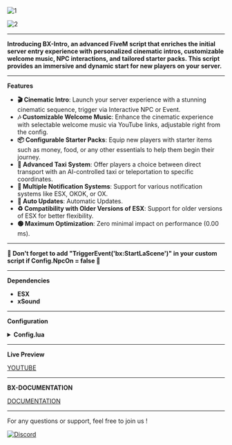 ![1](https://github.com/BX-DEV-FIVEM/BX-INTRO/assets/140925178/1be062d9-5130-4d0d-b305-ab8824190505)

![2](https://github.com/BX-DEV-FIVEM/BX-INTRO/assets/140925178/d7f4ad2e-742e-49e5-8520-e8a315dde7e2)


***
**Introducing BX-Intro, an advanced FiveM script that enriches the initial server entry experience with personalized cinematic intros, customizable welcome music, NPC interactions, and tailored starter packs. This script provides an immersive and dynamic start for new players on your server.**

***

**Features**

* **🎬 Cinematic Intro**: Launch your server experience with a stunning cinematic sequence, trigger via Interactive NPC or Event.
* **🎶 Customizable Welcome Music**: Enhance the cinematic experience with selectable welcome music via YouTube links, adjustable right from the config.
* **📦 Configurable Starter Packs**: Equip new players with starter items such as money, food, or any other essentials to help them begin their journey.
* **🚖 Advanced Taxi System**: Offer players a choice between direct transport with an AI-controlled taxi or teleportation to specific coordinates.
* **📢 Multiple Notification Systems**: Support for various notification systems like ESX, OKOK, or OX.
* **🔄 Auto Updates**: Automatic Updates.
* **♻️ Compatibility with Older Versions of ESX**: Support for older versions of ESX for better flexibility.
* **🟢 Maximum Optimization**: Zero minimal impact on performance (0.00 ms).

***




**🚨 Don't forget to add "TriggerEvent('bx:StartLaScene')" in your custom script if Config.NpcOn = false 🚨**

***
**Dependencies**

* **ESX**
* **xSound** 


***

**Configuration**

<details>
<summary><strong>Config.lua</strong></summary>

```lua
Config = {}

----- Setting ----- 

Config.StartPack = true

Config.StarterPackItems = { -- if Config.StartPack = true
    {item = "money", amount = 50},
    {item = "bread", amount = 1}
}

Config.CheckUpdate = true

----- NPC Setting ----- 


Config.NpcOn = true -- if start with interaction with NPC / false you have to trigger  TriggerEvent('bx:StartLaScene') for start

Config.NPC = { -- if Config.NpcOn = true
    PedType = 26,
    Model = 'cs_movpremmale',  -- NPC model
    x = -512.0,y = -256.0,z = 34.5, h = 190.0   -- Pos NPC
}



----- Notify Setting ----- 


Config.ShowNotify = 'esx' -- Default ( DisplayHelpText ) / esx ( ESX.TextUI ) / okok (OKOK.TextUi) / ox ( Ox.Lib ) -- don't forget to uncomment  '@ox_lib/init.lua', in manifest


----- Taxi Setting ----- 


Config.useTaxi = true          --Use AI Taxi or Not?

Config.SpawnPedLoc = vector3(-1044.91, -2750.2, 21.36)    --If not using AI Taxi then set player spawn location 

Config.Taxi = `nightshade`                                     --Taxi Model

Config.TaxiPlate = 'BX-DEV'                              --Taxi Number Plate

Config.TaxiSpawn = vector4(-1058.48, -2713.28, 20.17, 240.05)       --Taxi First Spawn Location   

Config.TaxiDestination = vector3(-521.7092, -266.4742, 35.3202)         --Taxi Destination Lcoation   

Config.TaxiSpeed = 50.0

Config.TaxiDrivingStyle = 524863

Config.TaxiHeading = 110.7019 -- heading for Parking destination 

Config.PlayerCanSkip = true -- player can skip to SkipToNearestLoc

Config.SkipToNearestLoc = vector4(-472.1253, -251.7663, 35.9601, 107.3558)       -- Taxi Skip Nearest Location to destination must be next to Config.TaxiDestination

Config.NewDestination = vector4(-1044.0, -2749.0, 37.47, 21.00) -- Coordinates where the NPC leaves with the car




----- Music Setting ----- 

Config.MusiqueBienvenueURL = "https://www.youtube.com/watch?v=M4QSMqvuWMg" -- Must be a YouTube link
Config.MusiqueBienvenueVolume = 0.5 -- Volume



----- Translation ----- 



Strings = { --- translation
    ['start'] = '[E] - Start the adventure',
    ['presstoskip'] = 'To Skip',
}








```

</details>


***
**Live Preview**

[YOUTUBE](https://www.youtube.com/watch?v=L5CmgFKxnKA)


***

**BX-DOCUMENTATION**

[DOCUMENTATION](https://bx-devs.gitbook.io/doc)

***

For any questions or support, feel free to join us !

[![Discord](https://github.com/BX-DEV-FIVEM/BX-Carjob/assets/140925178/6b508333-aa27-44ff-9b3c-9030b00c1f28)](https://discord.gg/GhAcTjNcu8)



